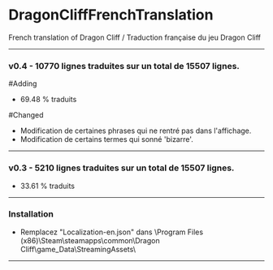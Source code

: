 # DragonCliffFrenchTranslation
French translation of Dragon Cliff / Traduction française du jeu Dragon Cliff

---------------------------------------------------------

### v0.4 - 10770 lignes traduites sur un total de 15507 lignes.

#Adding
- 69.48 % traduits

#Changed
- Modification de certaines phrases qui ne rentré pas dans l'affichage.
- Modification de certains termes qui sonné 'bizarre'.

---------------------------------------------------------

### v0.3 - 5210 lignes traduites sur un total de 15507 lignes.
- 33.61 % traduits

---------------------------------------------------------

### Installation

- Remplacez "Localization-en.json" dans \Program Files (x86)\Steam\steamapps\common\Dragon Cliff\game_Data\StreamingAssets\


---------------------------------------------------------
